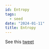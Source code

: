 ```yaml
---
id: Entropy
tags:
  - seed
date: "2024-01-11"
title: Entropy
---
```


See this [tweet](https://x.com/karpathy/status/1632800082679705600)
